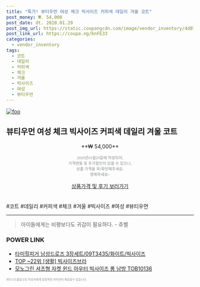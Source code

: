 ```yaml
--- 
title: "특가! 뷰티우먼 여성 체크 빅사이즈 커피색 데일리 겨울 코트" 
post_money: ₩. 54,000 
post_date: dt. 2020.01.29 
post_img_url: https://static.coupangcdn.com/image/vendor_inventory/4d07/0c644903826ae50a004afb49b4b90043cdce20cea0debd0f0a90675f878b.jpg 
post_link_url: https://coupa.ng/bnFE33 
categories: 
  - vendor_inventory 
tags: 
  - 코트 
  - 데일리 
  - 커피색 
  - 체크 
  - 겨울 
  - 빅사이즈 
  - 여성 
  - 뷰티우먼 
--- 
```

[![foo](https://static.coupangcdn.com/image/vendor_inventory/4d07/0c644903826ae50a004afb49b4b90043cdce20cea0debd0f0a90675f878b.jpg)](https://coupa.ng/bnFE33) 

## 뷰티우먼 여성 체크 빅사이즈 커피색 데일리 겨울 코트 
<p style="text-align: center;">**₩ 54,000**</p> 
<p style="text-align: center;"><span style="color: #898c8f; font-family: Georgia,Times,serif; font-size: 0.75em;">2020년01월29일에 작성되어, <br>가격변동 및 추가할인이 있을 수 있으니,<br> 상품 가격을 꼭!확인해주세요.<br>행복하세요~</span> 
</p>	 
<div markdown="0" style="text-align: center;"><a href="https://coupa.ng/bnFE33" class="btn btn--success">상품가격 및 후기 보러가기</a></div> 
<br><br> 
  #코트 #데일리 #커피색 #체크 #겨울 #빅사이즈 #여성 #뷰티우먼 
<hr> 

> 아이들에게는 비평보다도 귀감이 필요하다. - 쥬벨 


### POWER LINK

* <a href="https://blog.naver.com/fasyy4321/221784381538" target="_blank">타미힐피거 남성드로즈 3장세트/09T3435/화이트/빅사이즈</a>
* <a href="https://blog.naver.com/fasyy4321/221779112706" target="_blank"> TOP ~22위 [생활] 빅사이즈브라</a>
* <a href="https://blog.naver.com/fasyy4321/221789642426" target="_blank">모노그린 셔츠형 자켓 윈드 아우터 빅사이즈 롱 남방 TOB10136</a>

<span style="color: #898c8f; font-family: Georgia,Times,serif; font-size: 0.55em;">파트너스활동으로 작성자에게 일정액의 커미션이 제공될수 있습니다.</span> 
